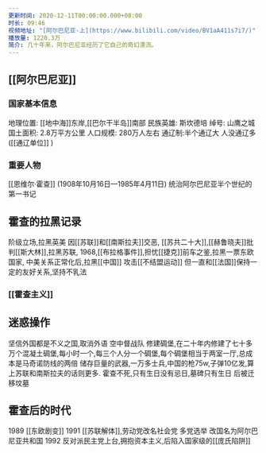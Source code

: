 ```yaml
---
更新时间: 2020-12-11T00:00:00.000+08:00
时长: 09:46
视频地址: "[阿尔巴尼亚-上](https://www.bilibili.com/video/BV1aA411s7i7/)"
播放量: 1220.3万
简介: 几十年来，阿尔巴尼亚经历了它自己的奇幻漂流。
---
```

## [[阿尔巴尼亚]]

### 国家基本信息
地理位置: [[地中海]]东岸,[[巴尔干半岛]]南部 
民族英雄: 斯坎德培 
绰号: 山鹰之城
国土面积: 2.8万平方公里
人口规模: 280万人左右
通辽制:半个通辽大 人没通辽多([[通辽单位]] )

### 重要人物
[[恩维尔·霍查]] (1908年10月16日—1985年4月11日) 统治阿尔巴尼亚半个世纪的第一书记

## 霍查的拉黑记录

阶级立场,拉黑英美
因[[苏联]]和[[南斯拉夫]]交恶,
[[苏共二十大]],[[赫鲁晓夫]]批判[[斯大林]],拉黑苏联,
1968,[[布拉格事件]],担忧[[捷克]]前车之鉴,拉黑一票东欧国家,
中美关系正常化后,拉黑[[中国]]
攻击[[不结盟运动]]
但一直和[[法国]]保持一定的友好关系,坚持不乳法

### [[霍查主义]]


## 迷惑操作
坚信外国都是不义之国,取消外语
空中督战队
修建碉堡,在二十年内修建了七十多万个混凝土碉堡,每小时一个,每三个人分一个碉堡,每个碉堡相当于两室一厅,总成本是马奇诺防线的两倍
储存巨量的武器,一万多士兵,中国的枪75w,子弹10亿发,算上苏联和南斯拉夫的话则更多.
霍查不死,只有生日没有忌日,墓碑只有生日 后被迁移坟墓

## 霍查后的时代

1989 [[东欧剧变]]
1991 [[苏联解体]],劳动党改名社会党  多党选举 改国名为阿尔巴尼亚共和国
1992 反对派民主党上台,拥抱资本主义,后陷入国家级的[[庞氏陷阱]]